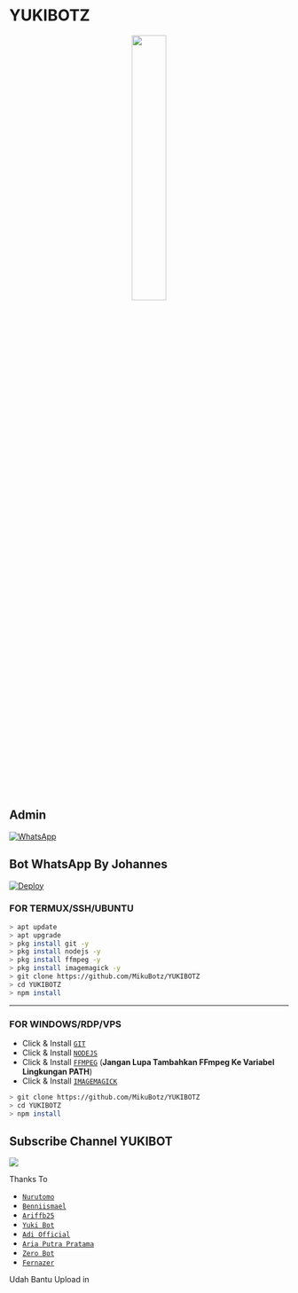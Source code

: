 # YUKIBOTZ

<p align="center">
	<img src="https://i.ibb.co/SmdnYRs/d9bc28a7ffaa.jpg" width="35%" style="margin-left: auto;margin-right: auto;display: block;">
</p>

## Admin
<a href="https://wa.me/62895603352610"><img alt="WhatsApp" src="https://img.shields.io/badge/WhatsApp-25D366?style=for-the-badge&logo=whatsapp&logoColor=white"/></a>

## Bot WhatsApp By Johannes

[![Deploy](https://www.herokucdn.com/deploy/button.svg)](https://heroku.com/deploy?template=https://github.com/MikuBotz/YUKIBOTZ)

### FOR TERMUX/SSH/UBUNTU

```bash
> apt update
> apt upgrade
> pkg install git -y
> pkg install nodejs -y
> pkg install ffmpeg -y
> pkg install imagemagick -y
> git clone https://github.com/MikuBotz/YUKIBOTZ
> cd YUKIBOTZ
> npm install
```

---------

### FOR WINDOWS/RDP/VPS

* Click & Install [`GIT`](https://git-scm.com/downloads)
* Click & Install [`NODEJS`](https://nodejs.org/en/download)
* Click & Install [`FFMPEG`](https://ffmpeg.org/download.html) (**Jangan Lupa Tambahkan FFmpeg Ke Variabel Lingkungan PATH**)
* Click & Install [`IMAGEMAGICK`](https://imagemagick.org/script/download.php)

```bash
> git clone https://github.com/MikuBotz/YUKIBOTZ
> cd YUKIBOTZ
> npm install
```

## Subscribe Channel YUKIBOT
  <a href="https://youtube.com/channel/UC0hs_I8N3JntK5vO6KogavQ"><img src="https://img.shields.io/badge/-Youtube-red?style=flat-square&logo=youtube" /> <a>
  
</p>

Thanks To
* [`Nurutomo`](https://github.com/nurutomo)
* [`Benniismael`](https://github.com/botstylee)
* [`Ariffb25`](https://github.com/ariffb25)
* [`Yuki Bot`](https://github.com/MikuBotz)
* [`Adi Official`](https://github.com/Adi-officiall)
* [`Aria Putra Pratama`](https://github.com/iniariaaa)
* [`Zero Bot`](https://github.com/ZeroChanBot)
* [`Fernazer`](https://github.com/Fernazer) 

Udah Bantu Upload in

